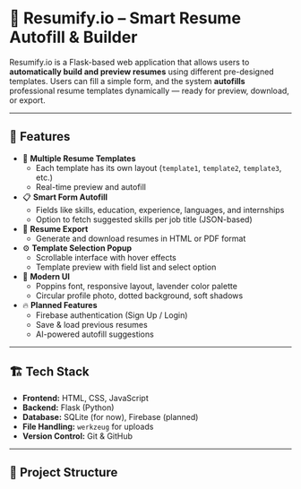 # 🧾 Resumify.io – Smart Resume Autofill & Builder

Resumify.io is a Flask-based web application that allows users to **automatically build and preview resumes** using different pre-designed templates.
Users can fill a simple form, and the system **autofills** professional resume templates dynamically — ready for preview, download, or export.

---

## 🚀 Features

- 🧩 **Multiple Resume Templates**
  - Each template has its own layout (`template1`, `template2`, `template3`, etc.)
  - Real-time preview and autofill
- 📋 **Smart Form Autofill**
  - Fields like skills, education, experience, languages, and internships
  - Option to fetch suggested skills per job title (JSON-based)
- 💾 **Resume Export**
  - Generate and download resumes in HTML or PDF format
- ⚙️ **Template Selection Popup**
  - Scrollable interface with hover effects
  - Template preview with field list and select option
- 🎨 **Modern UI**
  - Poppins font, responsive layout, lavender color palette
  - Circular profile photo, dotted background, soft shadows
- 🔥 **Planned Features**
  - Firebase authentication (Sign Up / Login)
  - Save & load previous resumes
  - AI-powered autofill suggestions

---

## 🏗️ Tech Stack

- **Frontend:** HTML, CSS, JavaScript  
- **Backend:** Flask (Python)  
- **Database:** SQLite (for now), Firebase (planned)  
- **File Handling:** `werkzeug` for uploads  
- **Version Control:** Git & GitHub  

---

## 📁 Project Structure

